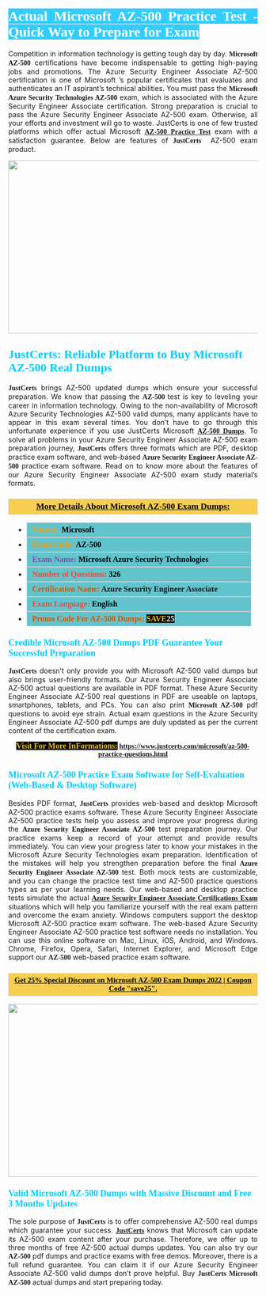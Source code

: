<h1 style="text-align: justify;"><span style="color:#ffffff;"><span style="font-family:Georgia,serif;"><strong><span style="background-color:#33ccff;">Actual Microsoft AZ-500 Practice Test - Quick Way to Prepare for Exam</span></strong></span></span></h1>

<p style="text-align: justify;">Competition in information technology is getting tough day by day. <span style="font-family:Georgia,serif;"><strong>Microsoft AZ-500</strong></span> certifications have become indispensable to getting high-paying jobs and promotions. The Azure Security Engineer Associate AZ-500 certification is one of Microsoft ’s popular certificates that evaluates and authenticates an IT aspirant’s technical abilities. You must pass the <span style="font-family:Georgia,serif;"><strong>Microsoft Azure Security Technologies AZ-500</strong></span> exam, which is associated with the Azure Security Engineer Associate certification. Strong preparation is crucial to pass the Azure Security Engineer Associate AZ-500 exam. Otherwise, all your efforts and investment will go to waste. JustCerts is one of few trusted platforms which offer actual Microsoft <span style="font-size:14px;"><span style="font-family:Georgia,serif;"><strong><a href="https://www.justcerts.com/microsoft/az-500-practice-questions.html">AZ-500 Practice Test</a></strong></span></span> exam with a satisfaction guarantee. Below are features of <span style="font-size:14px;"><span style="font-family:Georgia,serif;"><strong>JustCerts</strong></span></span>  AZ-500 exam product.</p>

<p style="text-align: center;"><a href="https://www.justcerts.com/microsoft/az-500-practice-questions.html"><img alt="" src="https://i.imgur.com/tWVNC2Y.jpg" style="width: 720px; height: 350px;" /></a></p>

<h2 style="margin-right:0in; margin-left:0in"><span style="color:#00ccff;"><span style="font-family:Georgia,serif;"><strong><span style="font-size:18pt">JustCerts: Reliable Platform to Buy Microsoft AZ-500 Real Dumps</span></strong></span></span></h2>

<p style="text-align: justify;"><span style="font-size:14px;"><span style="font-family:Georgia,serif;"><strong>JustCerts</strong></span></span> brings AZ-500 updated dumps which ensure your successful preparation. We know that passing the <span style="font-family:Georgia,serif;"><strong>AZ-500 </strong></span> test is key to leveling your career in information technology. Owing to the non-availability of Microsoft Azure Security Technologies AZ-500 valid dumps, many applicants have to appear in this exam several times. You don’t have to go through this unfortunate experience if you use JustCerts Microsoft <a href="https://www.justcerts.com/microsoft/az-500-practice-questions.html"><span style="font-family:Georgia,serif;"><strong>AZ-500 Dumps</strong></span></a>. To solve all problems in your Azure Security Engineer Associate AZ-500 exam preparation journey, <strong><span style="font-size:14px;"><span style="font-family:Georgia,serif;">JustCerts</span></span></strong> offers three formats which are PDF, desktop practice exam software, and web-based <span style="font-family:Georgia,serif;"><strong>Azure Security Engineer Associate AZ-500</strong></span> practice exam software. Read on to know more about the features of our Azure Security Engineer Associate AZ-500 exam study material’s formats.</p>

<h3 style="background: #f7ce50; border: 1px solid rgb(204, 204, 204); padding: 5px 10px; text-align: center;"><span style="font-family:Georgia,serif;"><u><u><span style="color:#000000;"><span style="font-size:11pt"><span style="line-height:normal"><b><span style="font-size:13.0pt"><span cambria="">More Details About Microsoft AZ-500 Exam Dumps:</span></span></b></span></span></span></u></u></span></h3>

<ul>
	<li style="margin:0cm 10pt">
	<div style="background:#61c4cd; border: 1px solid rgb(204, 204, 204); padding: 5px 10px; text-align: justify;"><span style="font-family:Georgia,serif;"><span style="font-size:11pt"><span style="line-height:normal"><b><span style="font-size:12.0pt"><span new="" roman="" times=""><span style="color:#f39c12;">Vendor:</span> <span style="color:#000000;">Microsoft</span></span></span></b></span></span></span></div>
	</li>
	<li style="margin:0cm 10pt">
	<div style="background: #61c4cd; border: 1px solid rgb(204, 204, 204); padding: 5px 10px; text-align: justify;"><span style="font-family:Georgia,serif;"><span style="font-size:11pt"><span style="line-height:normal"><b><span style="font-size:12.0pt"><span new="" roman="" times=""><span style="color:#f39c12;">Exam Code:</span> <span style="color:#000000;">AZ-500</span></span></span></b></span></span></span></div>
	</li>
	<li style="margin:0cm 10pt">
	<div style="background: #61c4cd; border: 1px solid rgb(204, 204, 204); padding: 5px 10px; text-align: justify;"><span style="font-family:Georgia,serif;"><span style="font-size:11pt"><span style="line-height:normal"><b><span style="font-size:12.0pt"><span new="" roman="" times=""><span style="color:#8e44ad;">Exam Name:</span> <span style="color:#000000;">Microsoft Azure Security Technologies</span></span></span></b></span></span></span></div>
	</li>
	<li style="margin:0cm 10pt">
	<div style="background: #61c4cd; border: 1px solid rgb(204, 204, 204); padding: 5px 10px;"><span style="font-family:Georgia,serif;"><span style="font-size:11pt"><span style="line-height:normal"><b><span style="font-size:12.0pt"><span new="" roman="" times=""><span style="color:#e74c3c;">Number of Questions:</span><span style="color:#000000;"><span style="color:#f1c40f;"> </span>326</span></span></span></b></span></span></span></div>
	</li>
	<li style="margin:0cm 10pt">
	<div style="background: #61c4cd; border: 1px solid rgb(204, 204, 204); padding: 5px 10px; text-align: justify;"><span style="font-family:Georgia,serif;"><span style="font-size:11pt"><span style="line-height:normal"><b><span style="font-size:12.0pt"><span new="" roman="" times=""><span style="color:#d35400;">Certification Name:</span> Azure Security Engineer Associate</span></span></b></span></span></span></div>
	</li>
	<li style="margin:0cm 10pt">
	<div style="background: #61c4cd; border: 1px solid rgb(204, 204, 204); padding: 5px 10px; text-align: justify;"><span style="font-family:Georgia,serif;"><span style="font-size:11pt"><span style="line-height:normal"><b><span style="font-size:12.0pt"><span new="" roman="" times=""><span style="color:#e74c3c;">Exam Language:</span> <span style="color:#000000;">English</span></span></span></b></span></span></span></div>
	</li>
	<li style="margin:0cm 10pt">
	<div style="background: #61c4cd; border: 1px solid rgb(204, 204, 204); padding: 5px 10px;"><span style="font-family:Georgia,serif;"><span style="font-size:11pt"><span style="line-height:normal"><b><span style="font-size:12.0pt"><span new="" roman="" times=""><span style="color:#d35400;">Promo Code For AZ-500 Dumps:</span><span style="color:#f1c40f;"> <span style="background-color:#000000;">SAVE</span></span><span style="color:#ffffff;"><span style="background-color:#000000;">25</span></span></span></span></b></span></span></span></div>
	</li>
</ul>

<h3 style="margin-right:0in; margin-left:0in"><span style="color:#00ccff;"><span style="font-family:Georgia,serif;"><strong><span style="font-size:13.5pt">Credible Microsoft AZ-500 Dumps PDF Guarantee Your Successful Preparation</span></strong></span></span></h3>

<p style="text-align: justify;"><span style="font-size:14px;"><span style="font-family:Georgia,serif;"><strong>JustCerts</strong></span></span> doesn’t only provide you with Microsoft AZ-500 valid dumps but also brings user-friendly formats. Our Azure Security Engineer Associate AZ-500 actual questions are available in PDF format. These Azure Security Engineer Associate AZ-500 real questions in PDF are useable on laptops, smartphones, tablets, and PCs. You can also print <span style="font-family:Georgia,serif;"><strong>Microsoft AZ-500</strong></span> pdf questions to avoid eye strain. Actual exam questions in the Azure Security Engineer Associate AZ-500 pdf dumps are duly updated as per the current content of the certification exam.</p>

<p style="text-align: center;"><span style="font-family:Georgia,serif;"><strong><span style="font-size:16px;"><span style="color:#f1c40f;"><span style="background-color:#000000;">Visit For More InFormations:</span></span></span> <a href="https://www.justcerts.com/microsoft/az-500-practice-questions.html">https://www.justcerts.com/microsoft/az-500-practice-questions.html</a></strong></span></p>

<h3 style="margin-right:0in; margin-left:0in"><span style="color:#00ccff;"><span style="font-family:Georgia,serif;"><strong><span style="font-size:13.5pt">Microsoft AZ-500 Practice Exam Software for Self-Evaluation (Web-Based & Desktop Software)</span></strong></span></span></h3>

<p style="text-align: justify;">Besides PDF format, <span style="font-size:14px;"><span style="font-family:Georgia,serif;"><strong>JustCerts</strong></span></span> provides web-based and desktop Microsoft AZ-500 practice exams software. These Azure Security Engineer Associate AZ-500 practice tests help you assess and improve your progress during the <span style="font-family:Georgia,serif;"><strong>Azure Security Engineer Associate AZ-500</strong></span> test preparation journey. Our practice exams keep a record of your attempt and provide results immediately. You can view your progress later to know your mistakes in the Microsoft Azure Security Technologies exam preparation. Identification of the mistakes will help you strengthen preparation before the final <span style="font-family:Georgia,serif;"><strong>Azure Security Engineer Associate AZ-500</strong></span> test. Both mock tests are customizable, and you can change the practice test time and AZ-500 practice questions types as per your learning needs. Our web-based and desktop practice tests simulate the actual <a href="https://www.justcerts.com/microsoft/azure-security-engineer-associate-certification-exams.html"><span style="font-family:Georgia,serif;"><strong>Azure Security Engineer Associate Certifications Exam</strong></span></a> situations which will help you familiarize yourself with the real exam pattern and overcome the exam anxiety. Windows computers support the desktop Microsoft AZ-500 practice exam software. The web-based Azure Security Engineer Associate AZ-500 practice test software needs no installation. You can use this online software on Mac, Linux, iOS, Android, and Windows. Chrome, Firefox, Opera, Safari, Internet Explorer, and Microsoft Edge support our <span style="font-family:Georgia,serif;"><strong> AZ-500</strong></span> web-based practice exam software.</p>

<h3 style="background: rgb(247, 206, 80); border: 1px solid rgb(204, 204, 204); padding: 5px 10px; text-align: center;"><span style="font-family:Georgia,serif;"><u><span style="color:#000000;"><span style="font-size:11pt;"><span style="line-height:normal;"><b><span cambria="">Get 25% Special Discount on Microsoft AZ-500 Exam Dumps 2022 | Coupon Code "save25".</span></b></span></span></span></u></span></h3>

<p style="text-align: center;"><a href="https://www.justcerts.com/microsoft/az-500-practice-questions.html"><img alt="" src="https://i.imgur.com/fQyYzMS.jpg" style="width: 720px; height: 350px;" /></a></p>

<h3 style="margin-right:0in; margin-left:0in"><span style="color:#00ccff;"><span style="font-family:Georgia,serif;"><strong><span style="font-size:13.5pt">Valid Microsoft AZ-500 Dumps with Massive Discount and Free 3 Months Updates</span></strong></span></span></h3>

<p style="text-align: justify;">The sole purpose of <span style="font-size:14px;"><span style="font-family:Georgia,serif;"><strong>JustCerts</strong></span></span> is to offer comprehensive AZ-500 real dumps which guarantee your success. <a href="https://www.justcerts.com/"><span style="font-size:14px;"><span style="font-family:Georgia,serif;"><strong>JustCerts</strong></span></span></a> knows that Microsoft can update its AZ-500 exam content after your purchase. Therefore, we offer up to three months of free AZ-500 actual dumps updates. You can also try our <span style="font-family:Georgia,serif;"><strong> AZ-500</strong></span> pdf dumps and practice exams with free demos. Moreover, there is a full refund guarantee. You can claim it if our Azure Security Engineer Associate AZ-500 valid dumps don’t prove helpful. Buy <span style="font-family:Georgia,serif;"><strong>JustCerts Microsoft AZ-500</strong></span> actual dumps and start preparing today.</p>
